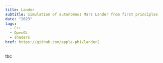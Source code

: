 ```yaml
---
title: Lander
subtitle: Simulation of autonomous Mars Lander from first principles
date: "2023"
tags:
  - C++
  - OpenGL
  - shaders
href: https://github.com/apple-phi/lander2
---
```


tbc
